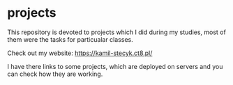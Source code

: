# projects

This repository is devoted to projects which I did during my studies, most of them were the tasks for particualar classes.

Check out my website:
https://kamil-stecyk.ct8.pl/

I have there links to some projects, which are deployed on servers and you can check how they are working.
